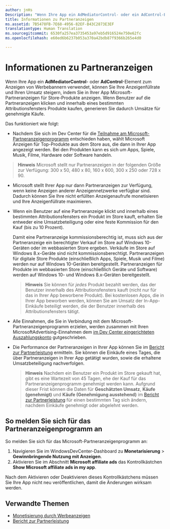 ```yaml
---
author: jnHs
Description: "Wenn Ihre App ein AdMediatorControl- oder ein AdControl-Element zum Anzeigen von Werbebannern verwendet, können Sie Ihre Anzeigenfüllrate und Ihren Umsatz steigern, indem Sie in Ihrer App Microsoft-Partneranzeigen anzeigen."
title: Informationen zu Partneranzeigen
ms.assetid: 7B5478FB-7E68-4956-82EF-B43C2873E3EF
translationtype: Human Translation
ms.sourcegitcommit: 6530fa257ea3735453a97eb5d916524e750e62fc
ms.openlocfilehash: e60ed6b6237b053a370a42bdb87f9366b265e4d0

---
```


# Informationen zu Partneranzeigen

Wenn Ihre App ein **AdMediatorControl**- oder **AdControl**-Element zum Anzeigen von Werbebannern verwendet, können Sie Ihre Anzeigenfüllrate und Ihren Umsatz steigern, indem Sie in Ihrer App Microsoft-Partneranzeigen für Store-Produkte anzeigen. Wenn Benutzer auf die Partneranzeigen klicken und innerhalb eines bestimmten Attributionsfensters Produkte kaufen, generieren Sie dadurch Umsätze für genehmigte Käufe.

Das funktioniert wie folgt:

* Nachdem Sie sich im Dev Center für die [Teilnahme am Microsoft-Partneranzeigenprogramm](#how-to-opt-in-to-affiliate-ads) entschieden haben, wählt Microsoft Anzeigen für Top-Produkte aus dem Store aus, die dann in Ihrer App angezeigt werden. Bei den Produkten kann es sich um Apps, Spiele, Musik, Filme, Hardware oder Software handeln.

 > **Hinweis**  Microsoft stellt nur Partneranzeigen in der folgenden Größe zur Verfügung: 300 x 50, 480 x 80, 160 x 600, 300 x 250 oder 728 x 90.

* Microsoft stellt Ihrer App nur dann Partneranzeigen zur Verfügung, wenn keine Anzeigen anderer Anzeigennetzwerke verfügbar sind. Dadurch können Sie Ihre nicht erfüllten Anzeigenaufrufe monetisieren und Ihre Anzeigenfüllrate maximieren.
* Wenn ein Benutzer auf eine Partneranzeige klickt und innerhalb eines bestimmten Attributionsfensters ein Produkt im Store kauft, erhalten Sie entweder eine Umsatzbeteiligung oder eine feste Kommission für den Kauf (bis zu 10 Prozent). 
  
  Damit eine Partneranzeige kommissionsberechtig ist, muss sich aus der Partneranzeige ein berechtigter Verkauf im Store auf Windows 10-Geräten oder im webbasierten Store ergeben. Verkäufe im Store auf Windows 8.x-Geräte sind nicht kommissionsberechtigt. Partneranzeigen für digitale Store Produkte (einschließlich Apps, Spiele, Musik und Filme) werden nur auf Windows 10-Geräten bereitgestellt. Partneranzeigen für Produkte im webbasierten Store (einschließlich Geräte und Software) werden auf Windows 10- und Windows 8.x-Geräten bereitgestellt.

    > **Hinweis**  Sie können für *jedes* Produkt bezahlt werden, das der Benutzer innerhalb des Attributionsfensters kauft (nicht nur für das in Ihrer App beworbene Produkt). Bei kostenlosen Apps, die in Ihrer App beworben werden, können Sie am Umsatz der In-App-Einkäufe beteiligt werden, die der Benutzer innerhalb des Attributionsfensters tätigt.

* Alle Einnahmen, die Sie in Verbindung mit dem Microsoft-Partneranzeigenprogramm erzielen, werden zusammen mit Ihren MicrosoftAdvertising-Einnahmen dem [im Dev Center eingerichteten Auszahlungskonto](setting-up-your-payout-account-and-tax-forms.md) gutgeschrieben.
* Die Performance der Partneranzeigen in Ihrer App können Sie im [Bericht zur Partnerleistung](affiliates-performance-report.md) ermitteln. Sie können die Einkäufe eines Tages, die über Partneranzeigen in Ihrer App getätigt wurden, sowie die erhaltene Umsatzbeteiligung nachverfolgen.  

  > **Hinweis**  Nachdem ein Benutzer ein Produkt im Store gekauft hat, gibt es eine Wartezeit von 45 Tagen, ehe der Kauf für das Partneranzeigenprogramm genehmigt werden kann. Aufgrund dieser Frist können die Daten für **Geschätzten Umsatz**, **Käufe (genehmigt)** und **Käufe (Genehmigung ausstehend)** im [Bericht zur Partnerleistung](affiliates-performance-report.md) für einen bestimmten Tag sich ändern, nachdem Einkäufe genehmigt oder abgelehnt werden.

## So melden Sie sich für das Partneranzeigenprogramm an

So melden Sie sich für das Microsoft-Partneranzeigenprogramm an:

1. Navigieren Sie im WindowsDevCenter-Dashboard zu **Monetarisierung** &gt; **Gewinnbringende Nutzung mit Anzeigen**.
2. Aktivieren Sie im Abschnitt **Microsoft affiliate ads** das Kontrollkästchen **Show Microsoft affiliate ads in my app**.

Nach dem Aktivieren oder Deaktivieren dieses Kontrollkästchens müssen Sie Ihre App nicht neu veröffentlichen, damit die Änderungen wirksam werden.


## Verwandte Themen


* [Monetisierung durch Werbeanzeigen](monetize-with-ads.md)
* [Bericht zur Partnerleistung](affiliates-performance-report.md)



<!--HONumber=Aug16_HO3-->


